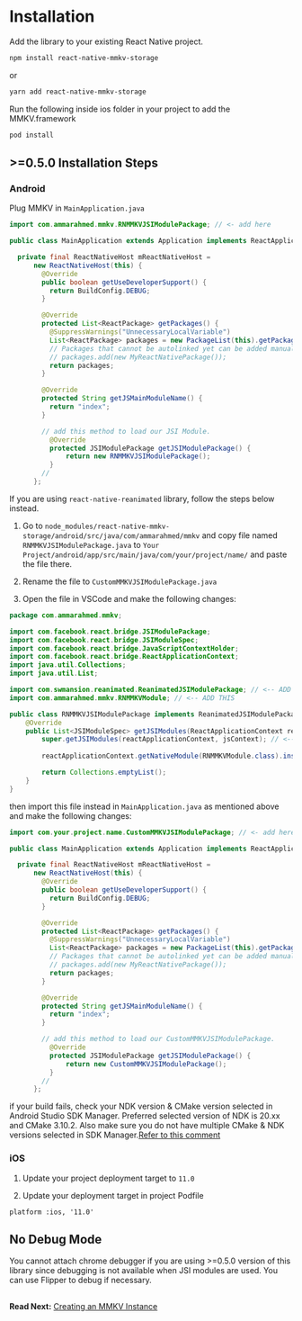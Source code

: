 # Installation

Add the library to your existing React Native project.

```bash
npm install react-native-mmkv-storage
```

or

```bash
yarn add react-native-mmkv-storage
```

Run the following inside ios folder in your project to add the MMKV.framework

```bash
pod install
```

## >=0.5.0 Installation Steps

### Android

Plug MMKV in `MainApplication.java`

```java
import com.ammarahmed.mmkv.RNMMKVJSIModulePackage; // <- add here

public class MainApplication extends Application implements ReactApplication {

  private final ReactNativeHost mReactNativeHost =
      new ReactNativeHost(this) {
        @Override
        public boolean getUseDeveloperSupport() {
          return BuildConfig.DEBUG;
        }

        @Override
        protected List<ReactPackage> getPackages() {
          @SuppressWarnings("UnnecessaryLocalVariable")
          List<ReactPackage> packages = new PackageList(this).getPackages();
          // Packages that cannot be autolinked yet can be added manually here, for example:
          // packages.add(new MyReactNativePackage());
          return packages;
        }

        @Override
        protected String getJSMainModuleName() {
          return "index";
        }

		// add this method to load our JSI Module.
          @Override
          protected JSIModulePackage getJSIModulePackage() {
              return new RNMMKVJSIModulePackage();
          }
		//  
      };
```
If you are using `react-native-reanimated` library, follow the steps below instead.

1. Go to `node_modules/react-native-mmkv-storage/android/src/java/com/ammarahmed/mmkv` and copy file named `RNMMKVJSIModulePackage.java` to `Your Project/android/app/src/main/java/com/your/project/name/` and paste the file there.

2. Rename the file to `CustomMMKVJSIModulePackage.java`

2. Open the file in VSCode and make the following changes:

```java
package com.ammarahmed.mmkv;

import com.facebook.react.bridge.JSIModulePackage;
import com.facebook.react.bridge.JSIModuleSpec;
import com.facebook.react.bridge.JavaScriptContextHolder;
import com.facebook.react.bridge.ReactApplicationContext;
import java.util.Collections;
import java.util.List;

import com.swmansion.reanimated.ReanimatedJSIModulePackage; // <-- ADD THIS
import com.ammarahmed.mmkv.RNMMKVModule; // <-- ADD THIS

public class RNMMKVJSIModulePackage implements ReanimatedJSIModulePackage  { // <--- REPLACE RNMMKVJSIModulePackage implements JSIModulePackage with CustomMMKVJSIModulePackage extends ReanimatedJSIModulePackage
    @Override
    public List<JSIModuleSpec> getJSIModules(ReactApplicationContext reactApplicationContext, JavaScriptContextHolder jsContext) {
	    super.getJSIModules(reactApplicationContext, jsContext); // <-- ADD THIS
	
        reactApplicationContext.getNativeModule(RNMMKVModule.class).installLib(jsContext, reactApplicationContext.getFilesDir().getAbsolutePath() + "/mmkv");

        return Collections.emptyList();
    }
}

```
then import this file instead in `MainApplication.java` as mentioned above and make the following changes:

```java
import com.your.project.name.CustomMMKVJSIModulePackage; // <- add here

public class MainApplication extends Application implements ReactApplication {

  private final ReactNativeHost mReactNativeHost =
      new ReactNativeHost(this) {
        @Override
        public boolean getUseDeveloperSupport() {
          return BuildConfig.DEBUG;
        }

        @Override
        protected List<ReactPackage> getPackages() {
          @SuppressWarnings("UnnecessaryLocalVariable")
          List<ReactPackage> packages = new PackageList(this).getPackages();
          // Packages that cannot be autolinked yet can be added manually here, for example:
          // packages.add(new MyReactNativePackage());
          return packages;
        }

        @Override
        protected String getJSMainModuleName() {
          return "index";
        }

		// add this method to load our CustomMMKVJSIModulePackage.
          @Override
          protected JSIModulePackage getJSIModulePackage() {
              return new CustomMMKVJSIModulePackage();
          }
		//  
      };
```





if your build fails, check your NDK version & CMake version selected in Android Studio SDK Manager. Preferred selected version of NDK is 20.xx and CMake 3.10.2. Also make sure you do not have multiple CMake & NDK versions selected in SDK Manager.[Refer to this comment](https://github.com/ammarahm-ed/react-native-mmkv-storage/issues/67#issuecomment-801467636)

### iOS


1. Update your project deployment target to `11.0`

2. Update your deployment target in project Podfile

```
platform :ios, '11.0'
```

## No Debug Mode
You cannot attach chrome debugger if you are using >=0.5.0 version of this library since debugging is not available when JSI modules are used. You can use Flipper to debug if necessary.

## 

**Read Next:** [Creating an MMKV Instance](creatinginstance.md)
